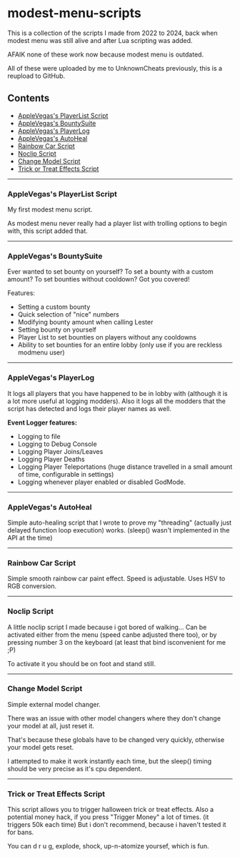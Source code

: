 # modest-menu-scripts
 
This is a collection of the scripts I made from 2022 to 2024, back when modest menu was still alive and after Lua scripting was added.

AFAIK none of these work now because modest menu is outdated.

All of these were uploaded by me to UnknownCheats previously, this is a reupload to GitHub. 

## Contents

- [AppleVegas's PlayerList Script](#applevegass-playerlist-script)
- [AppleVegas's BountySuite](#applevegass-bountysuite)
- [AppleVegas's PlayerLog](#applevegass-playerlog)
- [AppleVegas's AutoHeal](#applevegass-autoheal)
- [Rainbow Car Script](#rainbow-car-script)
- [Noclip Script](#noclip-script)
- [Change Model Script](#change-model-script)
- [Trick or Treat Effects Script](#trick-or-treat-effects-script)

***
### AppleVegas's PlayerList Script

My first modest menu script.

As modest menu never really had a player list with trolling options to begin with, this script added that. 

***
### AppleVegas's BountySuite

Ever wanted to set bounty on yourself? To set a bounty with a custom amount? To set bounties without cooldown?
Got you covered!

Features:
- Setting a custom bounty
- Quick selection of "nice" numbers 
- Modifying bounty amount when calling Lester
- Setting bounty on yourself
- Player List to set bounties on players without any cooldowns
- Ability to set bounties for an entire lobby (only use if you are reckless modmenu user)

***
### AppleVegas's PlayerLog

It logs all players that you have happened to be in lobby with (although it is a lot more useful at logging modders). Also it logs all the modders that the script has detected and logs their player names as well.


**Event Logger features:**
- Logging to file
- Logging to Debug Console
- Logging Player Joins/Leaves
- Logging Player Deaths
- Logging Player Teleportations (huge distance travelled in a small amount of time, configurable in settings)
- Logging whenever player enabled or disabled GodMode.

***
### AppleVegas's AutoHeal

Simple auto-healing script that I wrote to prove my "threading" (actually just delayed function loop execution) works. (sleep() wasn't implemented in the API at the time)

***
### Rainbow Car Script

Simple smooth rainbow car paint effect. Speed is adjustable. Uses HSV to RGB conversion.
***
### Noclip Script

A little noclip script I made because i got bored of walking...
Can be activated either from the menu (speed canbe adjusted there too), or by pressing number 3 on the keyboard (at least that bind isconvenient for me ;P)

To activate it you should be on foot and stand still.

***
### Change Model Script

Simple external model changer. 

There was an issue with other model changers where they don't change your model at all, just reset it.

That's because these globals have to be changed very quickly, otherwise your model gets reset.

I attempted to make it work instantly each time, but the sleep() timing should be very precise as it's cpu dependent.

***
### Trick or Treat Effects Script

This script allows you to trigger halloween trick or treat effects. Also a potential money hack, if you press "Trigger Money" a lot of times. (it triggers 50k each time) But i don't recommend, because i haven't tested it for bans.

You can d r u g, explode, shock, up-n-atomize yoursef, which is fun.

